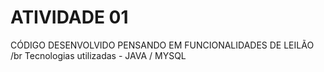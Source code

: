 # ATIVIDADE 01
CÓDIGO DESENVOLVIDO PENSANDO EM FUNCIONALIDADES DE LEILÃO /br
Tecnologias utilizadas - JAVA / MYSQL
